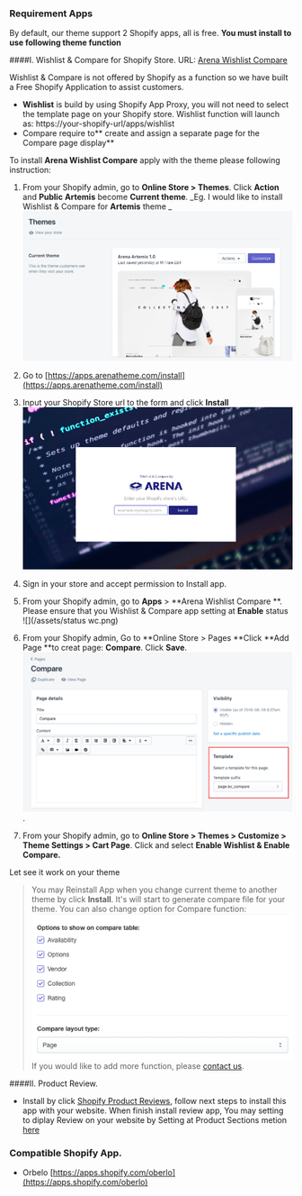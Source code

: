 ### Requirement Apps

By default, our theme support 2 Shopify apps, all is free. **You must install to use following theme function**

####I. Wishlist & Compare for Shopify Store. 
URL: [ Arena Wishlist Compare 
](https://apps.arenatheme.com/install)

Wishlist & Compare is not offered by Shopify as a function so we have built a Free Shopify Application to assist customers.
- **Wishlist** is build by using Shopify App Proxy, you will not need to select the template page on your Shopify store. Wishlist function will launch as: https://your-shopify-url/apps/wishlist
- Compare require to** create and assign a separate page for the Compare page display**

To install **Arena Wishlist Compare**  apply with the theme please following instruction: 

1. From your Shopify admin, go to **Online Store &gt; Themes**. Click **Action** and **Public** **Artemis** become **Current theme**.
_Eg. I would like to install Wishlist & Compare for **Artemis** theme
_![](/assets/currenttheme.png)

2. Go to [https://apps.arenatheme.com/install](https://apps.arenatheme.com/install)
3. Input your Shopify Store url to the form and click **Install** 
![](/assets/wishlist-install.png)
4. Sign in your store and accept permission to Install app.
5. From your Shopify admin, go to **Apps** > **Arena Wishlist Compare **. Please ensure that you Wishlist & Compare app setting at **Enable** status
![](/assets/status wc.png)

6. From your Shopify admin, Go to **Online Store &gt; Pages **Click **Add Page **to creat page:  **Compare**. Click **Save**.
![](/assets/compare.png).
7. From your Shopify admin, go to **Online Store &gt; Themes > Customize > Theme Settings > Cart Page**. Click and select **Enable Wishlist & Enable Compare.** 

Let see it work on your theme

> You may Reinstall App when you change current theme to another theme by click **Install**. It's will start to generate compare file for your theme.
> You can also change option for Compare function:
![](/assets/compareoption.png)
> If you would like to add more function, please [contact us](https://arenathemes.freshdesk.com/support/tickets/new).

####II. Product Review. 

* Install by click [Shopify Product Reviews](https://apps.shopify.com/product-reviews), follow next steps to install this app with your website. 
When finish install review app, You may setting to diplay Review on your website by Setting at Product Sections metion [here](/products.md)

### Compatible Shopify App.

* Orbelo [https://apps.shopify.com/oberlo](https://apps.shopify.com/oberlo)



